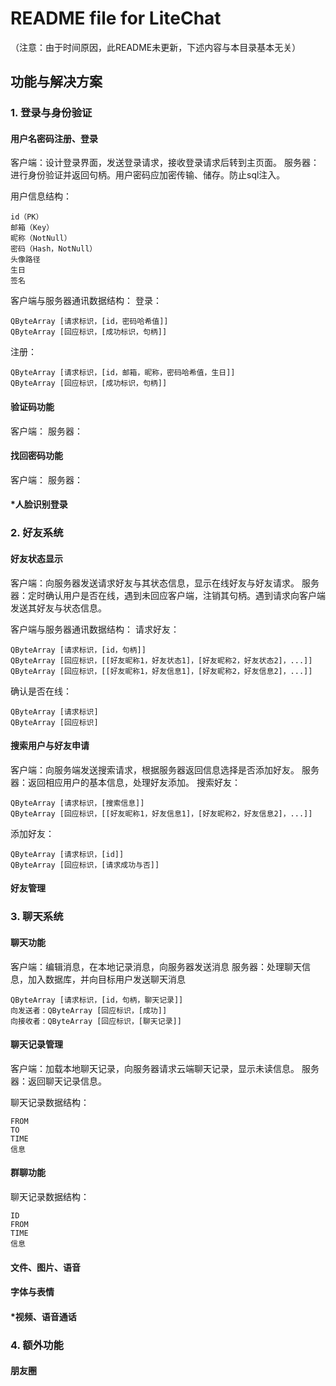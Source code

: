 # README file for LiteChat
（注意：由于时间原因，此README未更新，下述内容与本目录基本无关）
## 功能与解决方案

### 1. 登录与身份验证
#### 用户名密码注册、登录
客户端：设计登录界面，发送登录请求，接收登录请求后转到主页面。
服务器：进行身份验证并返回句柄。用户密码应加密传输、储存。防止sql注入。

用户信息结构：
```
id（PK）
邮箱（Key）
昵称（NotNull）
密码（Hash，NotNull）
头像路径
生日
签名
```

客户端与服务器通讯数据结构：
登录：
```
QByteArray [请求标识，[id，密码哈希值]]
QByteArray [回应标识，[成功标识，句柄]]
```
注册：
```
QByteArray [请求标识，[id，邮箱，昵称，密码哈希值，生日]]
QByteArray [回应标识，[成功标识，句柄]]
```

#### 验证码功能
客户端：
服务器：
#### 找回密码功能
客户端：
服务器：
#### *人脸识别登录

### 2. 好友系统
#### 好友状态显示
客户端：向服务器发送请求好友与其状态信息，显示在线好友与好友请求。
服务器：定时确认用户是否在线，遇到未回应客户端，注销其句柄。遇到请求向客户端发送其好友与状态信息。

客户端与服务器通讯数据结构：
请求好友：
```
QByteArray [请求标识，[id，句柄]]
QByteArray [回应标识，[[好友昵称1，好友状态1]，[好友昵称2，好友状态2]，...]]
QByteArray [回应标识，[[好友昵称1，好友信息1]，[好友昵称2，好友信息2]，...]]
```
确认是否在线：
```
QByteArray [请求标识]
QByteArray [回应标识]
```

#### 搜索用户与好友申请
客户端：向服务端发送搜索请求，根据服务器返回信息选择是否添加好友。
服务器：返回相应用户的基本信息，处理好友添加。
搜索好友：
```
QByteArray [请求标识，[搜索信息]]
QByteArray [回应标识，[[好友昵称1，好友信息1]，[好友昵称2，好友信息2]，...]]
```
添加好友：
```
QByteArray [请求标识，[id]]
QByteArray [回应标识，[请求成功与否]]
```

#### 好友管理

### 3. 聊天系统

#### 聊天功能
客户端：编辑消息，在本地记录消息，向服务器发送消息
服务器：处理聊天信息，加入数据库，并向目标用户发送聊天消息
```
QByteArray [请求标识，[id，句柄，聊天记录]]
向发送者：QByteArray [回应标识，[成功]]
向接收者：QByteArray [回应标识，[聊天记录]]
```

#### 聊天记录管理
客户端：加载本地聊天记录，向服务器请求云端聊天记录，显示未读信息。
服务器：返回聊天记录信息。

聊天记录数据结构：
```
FROM
TO
TIME
信息
```

#### 群聊功能
聊天记录数据结构：
```
ID
FROM
TIME
信息
```

#### 文件、图片、语音
#### 字体与表情
#### *视频、语音通话

### 4. 额外功能
#### 朋友圈
